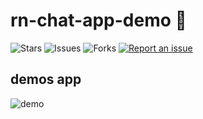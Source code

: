 # rn-chat-app-demo 🐳

![Stars](https://img.shields.io/github/stars/tquangdo/rn-chat-app-demo?color=f05340)
![Issues](https://img.shields.io/github/issues/tquangdo/rn-chat-app-demo?color=f05340)
![Forks](https://img.shields.io/github/forks/tquangdo/rn-chat-app-demo?color=f05340)
[![Report an issue](https://img.shields.io/badge/Support-Issues-green)](https://github.com/tquangdo/rn-chat-app-demo/issues/new)

## demos app
![demo](screenshots/demo.gif)
